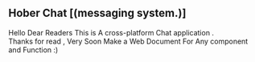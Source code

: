 ##  Hober Chat [(messaging system.)]

Hello Dear Readers
This is A cross-platform Chat application .
<br/>
Thanks for read , Very Soon Make a Web Document For Any component and Function :)   
